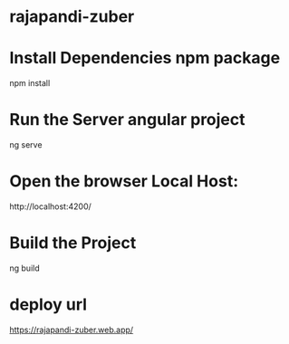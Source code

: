 # rajapandi-zuber

#  Install Dependencies npm package
npm install

#  Run the Server angular project
ng serve

# Open the browser Local Host:
http://localhost:4200/

#  Build the Project 
ng build 

# deploy url 
https://rajapandi-zuber.web.app/